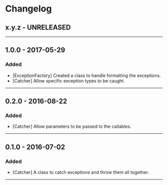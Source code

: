 Changelog
=========

## x.y.z - UNRELEASED

--------

## 1.0.0 - 2017-05-29

### Added

* [ExceptionFactory] Created a class to handle formatting the exceptions.
* [Catcher] Allow specific exception types to be caught.

--------

## 0.2.0 - 2016-08-22

### Added

* [Catcher] Allow parameters to be passed to the callables.

--------

## 0.1.0 - 2016-07-02

### Added

* [Catcher] A class to catch exceptions and throw them all together.

--------
